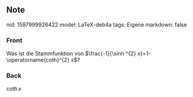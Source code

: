 ## Note
nid: 1597999926422
model: LaTeX-deb4a
tags: Eigene
markdown: false

### Front
Was ist die Stammfunktion von $\frac{-1}{\sinh ^{2} x}=1-\operatorname{coth}^{2} x$?

### Back
$\operatorname{coth} x$
